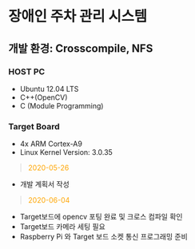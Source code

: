 # 장애인 주차 관리 시스템
## 개발 환경: Crosscompile, NFS
### HOST PC
* Ubuntu 12.04 LTS
* C++(OpenCV)
* C (Module Programming)
### Target Board
* 4x ARM Cortex-A9
* Linux Kernel Version: 3.0.35   
> <span style="color:orange">2020-05-26</span>
* 개발 계획서 작성
> <span style="color:orange">2020-06-04</span>
* Target보드에 opencv 포팅 완료 및 크로스 컴파일 확인
* Target보드 카메라 세팅 필요
* Raspberry Pi 와 Target 보드 소켓 통신 프로그래밍 준비
